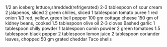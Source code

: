 1/2 an iceberg lettuce,shredded(refrigerated)
2-3 tablespoon of sour cream
2 jalapenos, sliced
2 green chilies, sliced
1 tablespoon tomato puree
1 red onion
1/3 red, yellow, green bell pepper
100 gm cottage cheese
150 gm of kidney beans, cooked
1.5 tablespoon olive oil
2-3 cloves
Bashed garlic
1 tablespoon chilly powder
1 tablespoon cumin powder
2 green tomatoes
1.5 tablespoon black pepper
2 tablespoon lemon juice
2 tablespoon coriander leaves, chopped
50 gm grated cheddar
Taco shells
